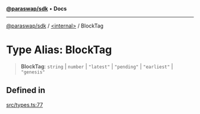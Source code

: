 [**@paraswap/sdk**](../../README.md) • **Docs**

***

[@paraswap/sdk](../../globals.md) / [\<internal\>](../README.md) / BlockTag

# Type Alias: BlockTag

> **BlockTag**: `string` \| `number` \| `"latest"` \| `"pending"` \| `"earliest"` \| `"genesis"`

## Defined in

[src/types.ts:77](https://github.com/paraswap/paraswap-sdk/blob/master/src/types.ts#L77)
